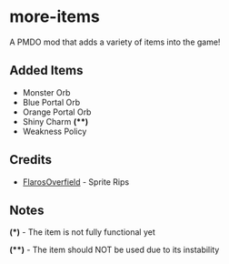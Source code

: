 # more-items
A PMDO mod that adds a variety of items into the game!

## Added Items
* Monster Orb
* Blue Portal Orb
* Orange Portal Orb
* Shiny Charm **(\*\*)**
* Weakness Policy

## Credits

* [FlarosOverfield](https://github.com/FlarosOverfield/ItemAsset) - Sprite Rips

## Notes

**(\*)** - The item is not fully functional yet

**(\*\*)** - The item should NOT be used due to its instability